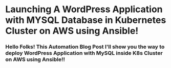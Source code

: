 <h1>Launching A WordPress Application with MYSQL Database in Kubernetes Cluster on AWS using Ansible!</h1>
<h3>Hello Folks! This Automation Blog Post I'll show you the way to deploy WordPress Application with MySQL inside K8s Cluster on AWS using Ansible!!</h3>
